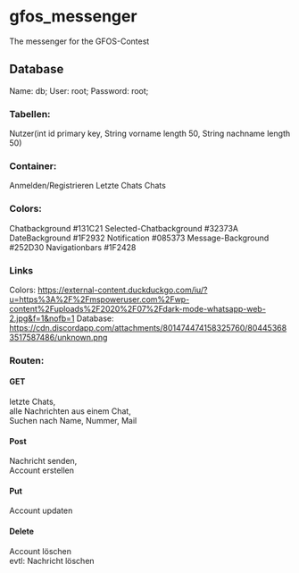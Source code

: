 # gfos_messenger
The messenger for the GFOS-Contest

## Database
Name: db;
User: root;
Password: root;

### Tabellen:      
Nutzer(int id primary key, String vorname length 50, String nachname length 50)

### Container:
Anmelden/Registrieren
Letzte Chats
Chats

### Colors:
Chatbackground #131C21
Selected-Chatbackground #32373A
DateBackground #1F2932
Notification #085373
Message-Background #252D30
Navigationbars #1F2428

### Links
Colors: https://external-content.duckduckgo.com/iu/?u=https%3A%2F%2Fmspoweruser.com%2Fwp-content%2Fuploads%2F2020%2F07%2Fdark-mode-whatsapp-web-2.jpg&f=1&nofb=1
Database: https://cdn.discordapp.com/attachments/801474474158325760/804453683517587486/unknown.png

### Routen: 
#### GET
letzte Chats, <br />
alle Nachrichten aus einem Chat,<br />
Suchen nach Name, Nummer, Mail <br />

#### Post
Nachricht senden,<br />
Account erstellen <br />

#### Put
Account updaten <br />

#### Delete
Account löschen <br />
evtl: Nachricht löschen <br />
 
